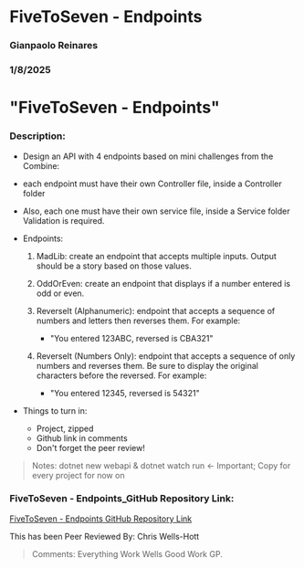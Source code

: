 # FiveToSeven - Endpoints

### Gianpaolo Reinares
### 1/8/2025
# "FiveToSeven - Endpoints"
### Description: 

- Design an API with 4 endpoints based on mini challenges from the Combine:
- each endpoint must have their own Controller file, inside a Controller folder
- Also, each one must have their own service file, inside a Service folder
Validation is required.

- Endpoints:
    1. MadLib: create an endpoint that accepts multiple inputs.  Output should be a story based on those values.

    2. OddOrEven: create an endpoint that displays if a number entered is odd or even.

    3. ReverseIt (Alphanumeric): endpoint that accepts a sequence of numbers and letters then reverses them.  For example:
        * "You entered 123ABC, reversed is CBA321"

    4. ReverseIt (Numbers Only): endpoint that accepts a sequence of only numbers and reverses them.  Be sure to display the original characters before the reversed.  For example:
        * "You entered 12345, reversed is 54321"


- Things to turn in:
    * Project, zipped
    * Github link in comments
    * Don't forget the peer review!

> Notes: dotnet new webapi & dotnet watch run <- Important; Copy for every project for now on

### FiveToSeven - Endpoints_GitHub Repository Link:
[FiveToSeven - Endpoints GitHub Repository Link]()

This has been Peer Reviewed By: Chris Wells-Hott 
> Comments: Everything Work Wells Good Work GP.
